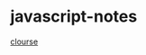 # javascript-notes

[clourse](https://blog.bitsrc.io/a-beginners-guide-to-closures-in-javascript-97d372284dda)
